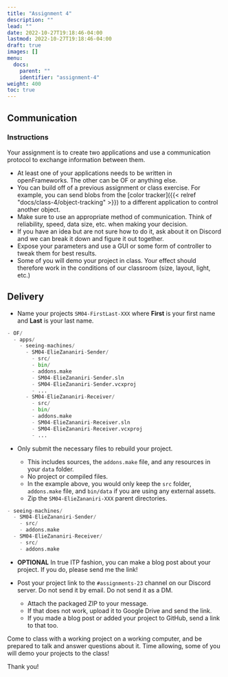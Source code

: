 ```yaml
---
title: "Assignment 4"
description: ""
lead: ""
date: 2022-10-27T19:18:46-04:00
lastmod: 2022-10-27T19:18:46-04:00
draft: true
images: []
menu:
  docs:
    parent: ""
    identifier: "assignment-4"
weight: 400
toc: true
---
```


## Communication

### Instructions

Your assignment is to create two applications and use a communication protocol to exchange information between them.

* At least one of your applications needs to be written in openFrameworks. The other can be OF or anything else.
* You can build off of a previous assignment or class exercise. For example, you can send blobs from the [color tracker]({{< relref "docs/class-4/object-tracking" >}}) to a different application to control another object.
* Make sure to use an appropriate method of communication. Think of reliability, speed, data size, etc. when making your decision.
* If you have an idea but are not sure how to do it, ask about it on Discord and we can break it down and figure it out together.
* Expose your parameters and use a GUI or some form of controller to tweak them for best results.
* Some of you will demo your project in class. Your effect should therefore work in the conditions of our classroom (size, layout, light, etc.)

## Delivery

* Name your projects `SM04-FirstLast-XXX` where **First** is your first name and **Last** is your last name.

```python
- OF/
  - apps/
    - seeing-machines/
      - SM04-ElieZananiri-Sender/
        - src/
        - bin/
        - addons.make
        - SM04-ElieZananiri-Sender.sln
        - SM04-ElieZananiri-Sender.vcxproj
        - ...
      - SM04-ElieZananiri-Receiver/
        - src/
        - bin/
        - addons.make
        - SM04-ElieZananiri-Receiver.sln
        - SM04-ElieZananiri-Receiver.vcxproj
        - ...
```

* Only submit the necessary files to rebuild your project.

  * This includes sources, the `addons.make` file, and any resources in your `data` folder.
  * No project or compiled files.
  * In the example above, you would only keep the `src` folder, `addons.make` file, and `bin/data` if you are using any external assets.
  * Zip the `SM04-ElieZananiri-XXX` parent directories.

```python
- seeing-machines/
  - SM04-ElieZananiri-Sender/
    - src/
    - addons.make
  - SM04-ElieZananiri-Receiver/
    - src/
    - addons.make
```

* **OPTIONAL** In true ITP fashion, you can make a blog post about your project. If you do, please send me the link!

* Post your project link to the `#assignments-23` channel on our Discord server. Do not send it by email. Do not send it as a DM.

  * Attach the packaged ZIP to your message.
  * If that does not work, upload it to Google Drive and send the link.
  * If you made a blog post or added your project to GitHub, send a link to that too.

Come to class with a working project on a working computer, and be prepared to talk and answer questions about it. Time allowing, some of you will demo your projects to the class!

Thank you!
